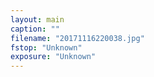 ```yaml
---
layout: main
caption: ""
filename: "20171116220038.jpg"
fstop: "Unknown"
exposure: "Unknown"
---
```

